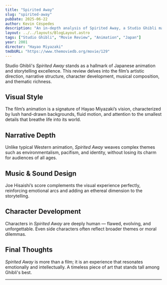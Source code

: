 ```yaml
---
title: "Spirited Away"
slug: "spirited-away"
pubDate: 2025-06-22
author: Kevin Céspedes
description: "An in-depth analysis of Spirited Away, a Studio Ghibli masterpiece."
layout: ../../layouts/BlogLayout.astro
tags: ["Studio Ghibli", "Movie Review", "Animation", "Japan"]
year: 2001
director: "Hayao Miyazaki"
tmdbURL: "https://www.themoviedb.org/movie/129"
---
```

Studio Ghibli's *Spirited Away* stands as a hallmark of Japanese animation and storytelling excellence. This review delves into the film’s artistic direction, narrative structure, character development, musical composition, and thematic richness.

## Visual Style

The film’s animation is a signature of Hayao Miyazaki’s vision, characterized by lush hand-drawn backgrounds, fluid motion, and attention to the smallest details that breathe life into its world.

## Narrative Depth

Unlike typical Western animation, *Spirited Away* weaves complex themes such as environmentalism, pacifism, and identity, without losing its charm for audiences of all ages.

## Music & Sound Design

Joe Hisaishi’s score complements the visual experience perfectly, reinforcing emotional arcs and adding an ethereal dimension to the storytelling.

## Character Development

Characters in *Spirited Away* are deeply human — flawed, evolving, and unforgettable. Even side characters often reflect broader themes or moral dilemmas.

## Final Thoughts

*Spirited Away* is more than a film; it is an experience that resonates emotionally and intellectually. A timeless piece of art that stands tall among Ghibli's best.

---
